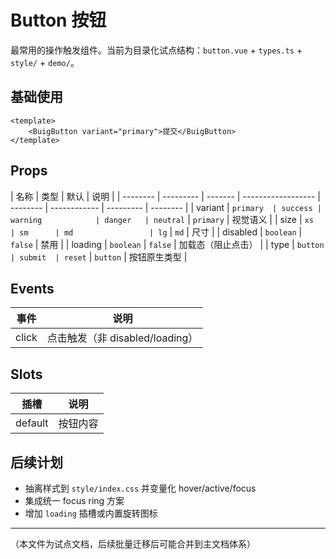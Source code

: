 # Button 按钮

最常用的操作触发组件。当前为目录化试点结构：`button.vue` + `types.ts` + `style/` + `demo/`。

## 基础使用

```vue
<template>
    <BuigButton variant="primary">提交</BuigButton>
</template>
```

## Props

| 名称     | 类型      | 默认    | 说明               |
| -------- | --------- | ------- | ------------------ | -------- | ------------ | --------- | -------- |
| variant  | `primary  | success | warning            | danger   | neutral`     | `primary` | 视觉语义 |
| size     | `xs       | sm      | md                 | lg`      | `md`         | 尺寸      |
| disabled | `boolean` | `false` | 禁用               |
| loading  | `boolean` | `false` | 加载态（阻止点击） |
| type     | `button   | submit  | reset`             | `button` | 按钮原生类型 |

## Events

| 事件  | 说明                            |
| ----- | ------------------------------- |
| click | 点击触发（非 disabled/loading） |

## Slots

| 插槽    | 说明     |
| ------- | -------- |
| default | 按钮内容 |

## 后续计划

- 抽离样式到 `style/index.css` 并变量化 hover/active/focus
- 集成统一 focus ring 方案
- 增加 `loading` 插槽或内置旋转图标

---

（本文件为试点文档，后续批量迁移后可能合并到主文档体系）
